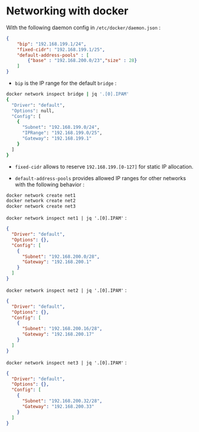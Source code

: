 # Networking with docker

With the following daemon config in `/etc/docker/daemon.json` :

```json
{
    "bip": "192.168.199.1/24",
    "fixed-cidr": "192.168.199.1/25",
    "default-address-pools" : [
        {"base" : "192.168.200.0/23","size" : 28}
    ]
}
```

* `bip` is the IP range for the default `bridge` :

```bash
docker network inspect bridge | jq '.[0].IPAM'
{
  "Driver": "default",
  "Options": null,
  "Config": [
    {
      "Subnet": "192.168.199.0/24",
      "IPRange": "192.168.199.0/25",
      "Gateway": "192.168.199.1"
    }
  ]
}
```

* `fixed-cidr` allows to reserve `192.168.199.[0-127]` for static IP allocation.

* `default-address-pools` provides allowed IP ranges for other networks with the following behavior :

```bash
docker network create net1
docker network create net2
docker network create net3
```

`docker network inspect net1 | jq '.[0].IPAM'` :

```json
{
  "Driver": "default",
  "Options": {},
  "Config": [
    {
      "Subnet": "192.168.200.0/28",
      "Gateway": "192.168.200.1"
    }
  ]
}
```

`docker network inspect net2 | jq '.[0].IPAM'` :

```json
{
  "Driver": "default",
  "Options": {},
  "Config": [
    {
      "Subnet": "192.168.200.16/28",
      "Gateway": "192.168.200.17"
    }
  ]
}
```

`docker network inspect net3 | jq '.[0].IPAM'` :

```json
{
  "Driver": "default",
  "Options": {},
  "Config": [
    {
      "Subnet": "192.168.200.32/28",
      "Gateway": "192.168.200.33"
    }
  ]
}
```


